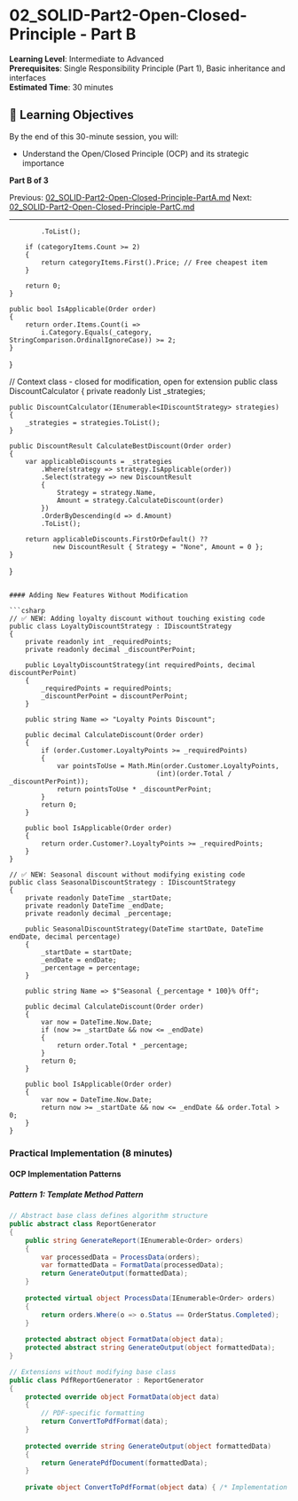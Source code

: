 # 02_SOLID-Part2-Open-Closed-Principle - Part B

**Learning Level**: Intermediate to Advanced  
**Prerequisites**: Single Responsibility Principle (Part 1), Basic inheritance and interfaces  
**Estimated Time**: 30 minutes  

## 🎯 Learning Objectives

By the end of this 30-minute session, you will:

- Understand the Open/Closed Principle (OCP) and its strategic importance

**Part B of 3**

Previous: [02_SOLID-Part2-Open-Closed-Principle-PartA.md](02_SOLID-Part2-Open-Closed-Principle-PartA.md)
Next: [02_SOLID-Part2-Open-Closed-Principle-PartC.md](02_SOLID-Part2-Open-Closed-Principle-PartC.md)

---

            .ToList();
            
        if (categoryItems.Count >= 2)
        {
            return categoryItems.First().Price; // Free cheapest item
        }
        
        return 0;
    }
    
    public bool IsApplicable(Order order)
    {
        return order.Items.Count(i => 
            i.Category.Equals(_category, StringComparison.OrdinalIgnoreCase)) >= 2;
    }
}

// Context class - closed for modification, open for extension
public class DiscountCalculator
{
    private readonly List<IDiscountStrategy> _strategies;
    
    public DiscountCalculator(IEnumerable<IDiscountStrategy> strategies)
    {
        _strategies = strategies.ToList();
    }
    
    public DiscountResult CalculateBestDiscount(Order order)
    {
        var applicableDiscounts = _strategies
            .Where(strategy => strategy.IsApplicable(order))
            .Select(strategy => new DiscountResult
            {
                Strategy = strategy.Name,
                Amount = strategy.CalculateDiscount(order)
            })
            .OrderByDescending(d => d.Amount)
            .ToList();
            
        return applicableDiscounts.FirstOrDefault() ?? 
               new DiscountResult { Strategy = "None", Amount = 0 };
    }
}
```

#### Adding New Features Without Modification

```csharp
// ✅ NEW: Adding loyalty discount without touching existing code
public class LoyaltyDiscountStrategy : IDiscountStrategy
{
    private readonly int _requiredPoints;
    private readonly decimal _discountPerPoint;
    
    public LoyaltyDiscountStrategy(int requiredPoints, decimal discountPerPoint)
    {
        _requiredPoints = requiredPoints;
        _discountPerPoint = discountPerPoint;
    }
    
    public string Name => "Loyalty Points Discount";
    
    public decimal CalculateDiscount(Order order)
    {
        if (order.Customer.LoyaltyPoints >= _requiredPoints)
        {
            var pointsToUse = Math.Min(order.Customer.LoyaltyPoints, 
                                     (int)(order.Total / _discountPerPoint));
            return pointsToUse * _discountPerPoint;
        }
        return 0;
    }
    
    public bool IsApplicable(Order order)
    {
        return order.Customer?.LoyaltyPoints >= _requiredPoints;
    }
}

// ✅ NEW: Seasonal discount without modifying existing code
public class SeasonalDiscountStrategy : IDiscountStrategy
{
    private readonly DateTime _startDate;
    private readonly DateTime _endDate;
    private readonly decimal _percentage;
    
    public SeasonalDiscountStrategy(DateTime startDate, DateTime endDate, decimal percentage)
    {
        _startDate = startDate;
        _endDate = endDate;
        _percentage = percentage;
    }
    
    public string Name => $"Seasonal {_percentage * 100}% Off";
    
    public decimal CalculateDiscount(Order order)
    {
        var now = DateTime.Now.Date;
        if (now >= _startDate && now <= _endDate)
        {
            return order.Total * _percentage;
        }
        return 0;
    }
    
    public bool IsApplicable(Order order)
    {
        var now = DateTime.Now.Date;
        return now >= _startDate && now <= _endDate && order.Total > 0;
    }
}
```

### Practical Implementation (8 minutes)

#### OCP Implementation Patterns

##### Pattern 1: Template Method Pattern

```csharp
// Abstract base class defines algorithm structure
public abstract class ReportGenerator
{
    public string GenerateReport(IEnumerable<Order> orders)
    {
        var processedData = ProcessData(orders);
        var formattedData = FormatData(processedData);
        return GenerateOutput(formattedData);
    }
    
    protected virtual object ProcessData(IEnumerable<Order> orders)
    {
        return orders.Where(o => o.Status == OrderStatus.Completed);
    }
    
    protected abstract object FormatData(object data);
    protected abstract string GenerateOutput(object formattedData);
}

// Extensions without modifying base class
public class PdfReportGenerator : ReportGenerator
{
    protected override object FormatData(object data)
    {
        // PDF-specific formatting
        return ConvertToPdfFormat(data);
    }
    
    protected override string GenerateOutput(object formattedData)
    {
        return GeneratePdfDocument(formattedData);
    }
    
    private object ConvertToPdfFormat(object data) { /* Implementation */ return data; }

